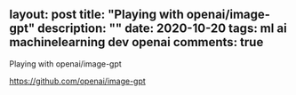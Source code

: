 layout: post
title: "Playing with openai/image-gpt"
description: ""
date: 2020-10-20
tags: ml ai machinelearning dev openai
comments: true
---

Playing with openai/image-gpt

https://github.com/openai/image-gpt